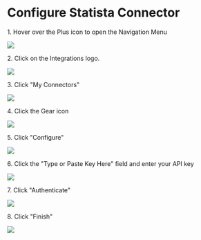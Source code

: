 # Configure Statista Connector

1\. Hover over the Plus icon to open the Navigation Menu

![](https://ajeuwbhvhr.cloudimg.io/https://colony-recorder.s3.amazonaws.com/files/2025-10-06/c96be43f-d927-40bd-8722-303dae6b32e3/ascreenshot.jpeg?tl_px=0,161&br_px=2220,1402&force_format=jpeg&q=100&width=1120.0)


2\. Click on the Integrations logo.

![](https://ajeuwbhvhr.cloudimg.io/https://colony-recorder.s3.amazonaws.com/files/2025-10-06/c96be43f-d927-40bd-8722-303dae6b32e3/ascreenshot.jpeg?tl_px=0,0&br_px=2220,1240&force_format=jpeg&q=100&width=1120.0&wat=1&wat_opacity=0.7&wat_gravity=northwest&wat_url=https://colony-recorder.s3.us-west-1.amazonaws.com/images/watermarks/FB923C_standard.png&wat_pad=-7,166)


3\. Click "My Connectors"

![](https://ajeuwbhvhr.cloudimg.io/https://colony-recorder.s3.amazonaws.com/files/2025-10-06/fc5f715e-4fba-4250-b9a2-5586582c13a4/ascreenshot.jpeg?tl_px=0,0&br_px=2220,1240&force_format=jpeg&q=100&width=1120.0&wat=1&wat_opacity=0.7&wat_gravity=northwest&wat_url=https://colony-recorder.s3.us-west-1.amazonaws.com/images/watermarks/FB923C_standard.png&wat_pad=193,159)


4\. Click the Gear icon

![](https://ajeuwbhvhr.cloudimg.io/https://colony-recorder.s3.amazonaws.com/files/2025-10-06/ebb3ccb8-3296-4bbe-8f66-dce5d917e2ab/ascreenshot.jpeg?tl_px=0,0&br_px=2220,1240&force_format=jpeg&q=100&width=1120.0&wat=1&wat_opacity=0.7&wat_gravity=northwest&wat_url=https://colony-recorder.s3.us-west-1.amazonaws.com/images/watermarks/FB923C_standard.png&wat_pad=956,230)


5\. Click "Configure"

![](https://ajeuwbhvhr.cloudimg.io/https://colony-recorder.s3.amazonaws.com/files/2025-10-06/45db7a7e-364e-4342-a18b-01c4d5cb77ae/ascreenshot.jpeg?tl_px=0,0&br_px=2220,1240&force_format=jpeg&q=100&width=1120.0&wat=1&wat_opacity=0.7&wat_gravity=northwest&wat_url=https://colony-recorder.s3.us-west-1.amazonaws.com/images/watermarks/FB923C_standard.png&wat_pad=891,256)


6\. Click the "Type or Paste Key Here" field and enter your API key

![](https://ajeuwbhvhr.cloudimg.io/https://colony-recorder.s3.amazonaws.com/files/2025-10-06/b7bfd16e-b9a5-4752-98ea-30ed57b6ba81/ascreenshot.jpeg?tl_px=0,0&br_px=2220,1240&force_format=jpeg&q=100&width=1120.0&wat=1&wat_opacity=0.7&wat_gravity=northwest&wat_url=https://colony-recorder.s3.us-west-1.amazonaws.com/images/watermarks/FB923C_standard.png&wat_pad=666,272)


7\. Click "Authenticate"

![](https://ajeuwbhvhr.cloudimg.io/https://colony-recorder.s3.amazonaws.com/files/2025-10-06/8a7b03fd-ef49-4f9b-9329-d0c22fabcea0/user_cropped_screenshot.webp?tl_px=0,0&br_px=2220,1564&force_format=jpeg&q=100&width=1120.0&wat=1&wat_opacity=0.7&wat_gravity=northwest&wat_url=https://colony-recorder.s3.us-west-1.amazonaws.com/images/watermarks/FB923C_standard.png&wat_pad=873,272)


8\. Click "Finish"

![](https://ajeuwbhvhr.cloudimg.io/https://colony-recorder.s3.amazonaws.com/files/2025-10-06/c58533c0-353b-43e1-85bf-18120b68cf72/ascreenshot.jpeg?tl_px=0,323&br_px=2220,1564&force_format=jpeg&q=100&width=1120.0&wat=1&wat_opacity=0.7&wat_gravity=northwest&wat_url=https://colony-recorder.s3.us-west-1.amazonaws.com/images/watermarks/FB923C_standard.png&wat_pad=914,424)
